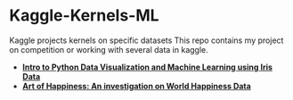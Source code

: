 # Kaggle-Kernels-ML
Kaggle projects kernels on specific datasets 
This repo contains my project on  competition or working with several data in kaggle.
- [**Intro to Python Data Visualization and Machine Learning using Iris Data**](https://github.com/rabiulcste/Kaggle-Kernels-ML/tree/master/Iris%20Species%20Data)
- [**Art of Happiness: An investigation on World Happiness Data**](https://github.com/rabiulcste/Kaggle-Kernels-ML/tree/master/World%20Happiness%20Data)

